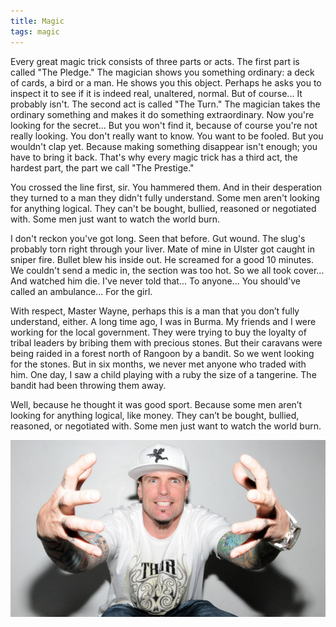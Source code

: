 ```yaml
---
title: Magic
tags: magic
---
```


Every great magic trick consists of three parts or acts. The first part is
called "The Pledge." The magician shows you something ordinary: a deck of cards,
a bird or a man. He shows you this object. Perhaps he asks you to inspect it to
see if it is indeed real, unaltered, normal. But of course... It probably isn't.
The second act is called "The Turn." The magician takes the ordinary something
and makes it do something extraordinary. Now you're looking for the secret...
But you won't find it, because of course you're not really looking. You don't
really want to know. You want to be fooled. But you wouldn't clap yet. Because
making something disappear isn't enough; you have to bring it back. That's why
every magic trick has a third act, the hardest part, the part we call "The
Prestige."

<div id="more"></div>

You crossed the line first, sir. You hammered them. And in their desperation they
turned to a man they didn't fully understand. Some men aren't looking for anything
logical. They can't be bought, bullied, reasoned or negotiated with. Some men just
want to watch the world burn.

I don't reckon you've got long. Seen that before. Gut wound. The slug's probably torn
right through your liver. Mate of mine in Ulster got caught in sniper fire.
Bullet blew his inside out. He screamed for a good 10 minutes. We couldn't send
a medic in, the section was too hot. So we all took cover... And watched him
die. I've never told that... To anyone... You should've called an ambulance...
For the girl.

With respect, Master Wayne, perhaps this is a man that you
don’t fully understand, either. A long time ago, I was in Burma. My friends and
I were working for the local government. They were trying to buy the loyalty of
tribal leaders by bribing them with precious stones. But their caravans were
being raided in a forest north of Rangoon by a bandit. So we went looking for
the stones. But in six months, we never met anyone who traded with him. One day,
I saw a child playing with a ruby the size of a tangerine. The bandit had been
throwing them away.

Well, because he thought it was good sport. Because
some men aren’t looking for anything logical, like money. They can’t be bought,
bullied, reasoned, or negotiated with. Some men just want to watch the world
burn.

![example image](/images/posts/default.jpg "An exemplary image")
